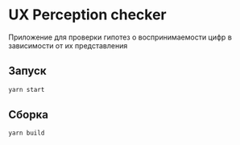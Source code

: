 # UX Perception checker

Приложение для проверки гипотез о воспринимаемости цифр в зависимости от их представления

## Запуск

```sh
yarn start
```

## Сборка

```sh
yarn build
```
